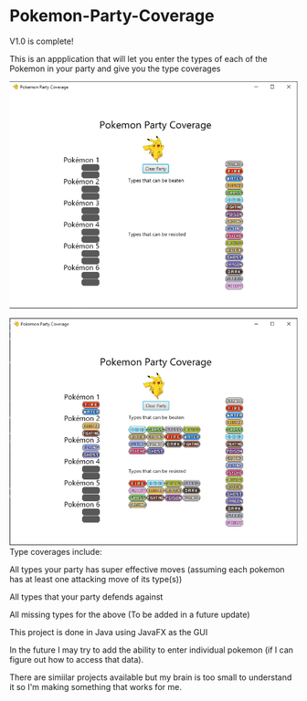 # Pokemon-Party-Coverage

V1.0 is complete!

This is an appplication that will let you enter the types of each of the Pokemon in your party and give you the type coverages

![A screenshot of the app](https://github.com/LolVogy1/Pokemon-Party-Coverage/blob/master/Screenshots/pokePlanner.PNG)

![A screenshot of the output](https://github.com/LolVogy1/Pokemon-Party-Coverage/blob/master/Screenshots/pokeparty2.PNG)
Type coverages include:


All types your party has super effective moves (assuming each pokemon has at least one attacking move of its type(s))

All types that your party defends against

All missing types for the above (To be added in a future update)


This project is done in Java using JavaFX as the GUI

In the future I may try to add the ability to enter individual pokemon (if I can figure out how to access that data).

There are simiilar projects available but my brain is too small to understand it so I'm making something that works for me.
